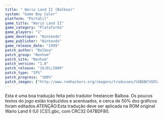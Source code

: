 ```yaml
---
title: " Wario Land II (Balboa)"
system: "Game Boy Color"
platform: "Portátil"
game_title: "Wario Land II"
game_category: "Plataforma"
game_players: "1"
game_developer: "Nintendo"
game_publisher: "Nintendo"
game_release_date: "1999"
patch_author: "Balboa"
patch_group: "Nenhum"
patch_site: "Nenhum"
patch_version: "1.0"
patch_release: "16/01/2009"
patch_type: "IPS"
patch_progress: "100%"
patch_images: ["http://www.romhackers.org/imagens/traducoes/%5BGBC%5D%20Wario%20Land%20II%20-%20Balboa%20-%201.png","http://www.romhackers.org/imagens/traducoes/%5BGBC%5D%20Wario%20Land%20II%20-%20Balboa%20-%202.png","http://www.romhackers.org/imagens/traducoes/%5BGBC%5D%20Wario%20Land%20II%20-%20Balboa%20-%203.png"]
---
```

Esta é uma boa tradução feita pelo tradutor freelancer Balboa. Os poucos textos do jogo estão traduzidos e acentuados, e cerca de 50% dos gráficos foram editados.ATENÇÃO:Esta tradução deve ser aplicada na ROM original Wario Land II (U) [C][!].gbc, com CRC32 047BDF80.